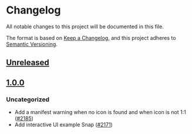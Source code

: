 # Changelog

All notable changes to this project will be documented in this file.

The format is based on [Keep a Changelog](https://keepachangelog.com/en/1.0.0/),
and this project adheres to [Semantic Versioning](https://semver.org/spec/v2.0.0.html).

## [Unreleased]

## [1.0.0]

### Uncategorized

- Add a manifest warning when no icon is found and when icon is not 1:1 ([#2185](https://github.com/MetaMask/snaps-skunkworks.git/pull/2185))
- Add interactive UI example Snap ([#2171](https://github.com/MetaMask/snaps-skunkworks.git/pull/2171))

[Unreleased]: https://github.com/MetaMask/snaps-skunkworks.git/compare/@metamask/interactive-ui-example-snap@1.0.0...HEAD
[1.0.0]: https://github.com/MetaMask/snaps-skunkworks.git/releases/tag/@metamask/interactive-ui-example-snap@1.0.0
